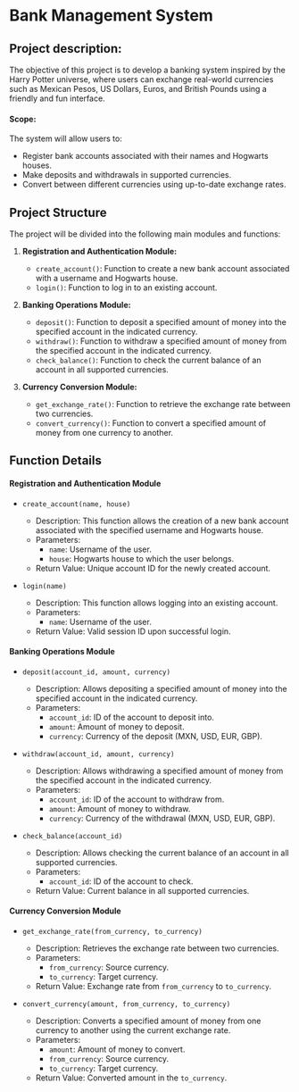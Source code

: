 # Bank Management System
## Project description:
The objective of this project is to develop a banking system inspired by the Harry Potter universe, where users can exchange real-world currencies such as Mexican Pesos, US Dollars, Euros, and British Pounds using a friendly and fun interface.

#### Scope:

The system will allow users to:

-   Register bank accounts associated with their names and Hogwarts houses.
-   Make deposits and withdrawals in supported currencies.
-   Convert between different currencies using up-to-date exchange rates.

## Project Structure
The project will be divided into the following main modules and functions:

1.  **Registration and Authentication Module:**
    
    -   `create_account()`: Function to create a new bank account associated with a username and Hogwarts house.
    -   `login()`: Function to log in to an existing account.
2.  **Banking Operations Module:**
    
    -   `deposit()`: Function to deposit a specified amount of money into the specified account in the indicated currency.
    -   `withdraw()`: Function to withdraw a specified amount of money from the specified account in the indicated currency.
    -   `check_balance()`: Function to check the current balance of an account in all supported currencies.
3.  **Currency Conversion Module:**
    
    -   `get_exchange_rate()`: Function to retrieve the exchange rate between two currencies.
    -   `convert_currency()`: Function to convert a specified amount of money from one currency to another.


## Function Details

#### Registration and Authentication Module

-   `create_account(name, house)`
    
    -   Description: This function allows the creation of a new bank account associated with the specified username and Hogwarts house.
    -   Parameters:
        -   `name`: Username of the user.
        -   `house`: Hogwarts house to which the user belongs.
    -   Return Value: Unique account ID for the newly created account.
-   `login(name)`
    
    -   Description: This function allows logging into an existing account.
    -   Parameters:
        -   `name`: Username of the user.
    -   Return Value: Valid session ID upon successful login.

#### Banking Operations Module

-   `deposit(account_id, amount, currency)`
    
    -   Description: Allows depositing a specified amount of money into the specified account in the indicated currency.
    -   Parameters:
        -   `account_id`: ID of the account to deposit into.
        -   `amount`: Amount of money to deposit.
        -   `currency`: Currency of the deposit (MXN, USD, EUR, GBP).
-   `withdraw(account_id, amount, currency)`
    
    -   Description: Allows withdrawing a specified amount of money from the specified account in the indicated currency.
    -   Parameters:
        -   `account_id`: ID of the account to withdraw from.
        -   `amount`: Amount of money to withdraw.
        -   `currency`: Currency of the withdrawal (MXN, USD, EUR, GBP).
-   `check_balance(account_id)`
    
    -   Description: Allows checking the current balance of an account in all supported currencies.
    -   Parameters:
        -   `account_id`: ID of the account to check.
    -   Return Value: Current balance in all supported currencies.

#### Currency Conversion Module

-   `get_exchange_rate(from_currency, to_currency)`
    
    -   Description: Retrieves the exchange rate between two currencies.
    -   Parameters:
        -   `from_currency`: Source currency.
        -   `to_currency`: Target currency.
    -   Return Value: Exchange rate from `from_currency` to `to_currency`.
-   `convert_currency(amount, from_currency, to_currency)`
    
    -   Description: Converts a specified amount of money from one currency to another using the current exchange rate.
    -   Parameters:
        -   `amount`: Amount of money to convert.
        -   `from_currency`: Source currency.
        -   `to_currency`: Target currency.
    -   Return Value: Converted amount in the `to_currency`.

